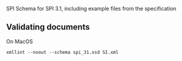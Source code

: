 SPI Schema for SPI 3.1, including example files from the specification

Validating documents
--------------------

On MacOS

```
xmllint --noout --schema spi_31.xsd SI.xml
```
